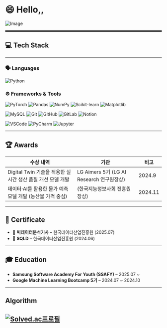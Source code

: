 # 😄 Hello,, 
![Image](https://github.com/user-attachments/assets/5b90260d-3d5e-4122-94b6-c2ba33d5a7f2)
<hr style="height:4px; background:black; border:none;">

## 💻 Tech Stack
---

### 🗣️ Languages
![Python](https://img.shields.io/badge/Python-3776AB?style=flat&logo=python&logoColor=white)

### ⚙️ Frameworks & Tools
![PyTorch](https://img.shields.io/badge/PyTorch-EE4C2C?style=flat&logo=pytorch&logoColor=white)
![Pandas](https://img.shields.io/badge/Pandas-150458?style=flat&logo=pandas&logoColor=white)
![NumPy](https://img.shields.io/badge/NumPy-013243?style=flat&logo=numpy&logoColor=white)
![Scikit-learn](https://img.shields.io/badge/Scikit--Learn-F7931E?style=flat&logo=scikitlearn&logoColor=white)
![Matplotlib](https://img.shields.io/badge/Matplotlib-11557C?style=flat&logo=plotly&logoColor=white)

![MySQL](https://img.shields.io/badge/MySQL-4479A1?style=flat&logo=mysql&logoColor=white)
![Git](https://img.shields.io/badge/Git-F05032?style=flat&logo=git&logoColor=white)
![GitHub](https://img.shields.io/badge/GitHub-181717?style=flat&logo=github&logoColor=white)
![GitLab](https://img.shields.io/badge/GitLab-FCA121?style=flat&logo=gitlab&logoColor=white)
![Notion](https://img.shields.io/badge/Notion-000000?style=flat&logo=notion&logoColor=white)

![VSCode](https://img.shields.io/badge/VS_Code-007ACC?style=flat&logo=visualstudiocode&logoColor=white)
![PyCharm](https://img.shields.io/badge/PyCharm-21D789?style=flat&logo=pycharm&logoColor=white)
![Jupyter](https://img.shields.io/badge/Jupyter-F37626?style=flat&logo=jupyter&logoColor=white)

---

## 🏆 Awards
| 수상 내역 | 기관 | 비고 |
|-----------|------|------|
| Digital Twin 기술을 적용한 실시간 생산 품질 개선 모델 개발 | LG Aimers 5기 (LG AI Research 연구원장상) | 2024.9 |
| 데이터·AI를 활용한 물가 예측 모델 개발 (농산물 가격 중심) | (한국지능정보사회 진흥원장상) | 2024.11 |

---

## 📜 Certificate
- 🥇 **빅데이터분석기사** – 한국데이터산업진흥원 (2025.07)  
- 🥈 **SQLD** – 한국데이터산업진흥원 (2024.06)

---

## 🎓 Education
- **Samsung Software Academy For Youth (SSAFY)** – 2025.07 ~  
- **Google Machine Learning Bootcamp 5기** – 2024.07 ~ 2024.10

---
## Algorithm

[![Solved.ac프로필](http://mazassumnida.wtf/api/v2/generate_badge?boj=jfs8566)](https://solved.ac/{jfs8566})
---

<!--
**hwanseung251/hwanseung251** is a ✨ _special_ ✨ repository because its `README.md` (this file) appears on your GitHub profile.

Here are some ideas to get you started:

- 🔭 I’m currently working on ...
- 🌱 I’m currently learning ...
- 👯 I’m looking to collaborate on ...
- 🤔 I’m looking for help with ...
- 💬 Ask me about ...
- 📫 How to reach me: ...
- 😄 Pronouns: ...
- ⚡ Fun fact: ...
-->
